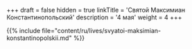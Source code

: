 +++
draft = false
hidden = true
linkTitle = 'Святой Максимиан Константинопольский'
description = '4 мая'
weight = 4
+++

{{% include file="content/ru/lives/svyatoi-maksimian-konstantinopolskii.md" %}}
